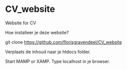 # CV_website
Website for CV

Hoe installeer je deze website?

git clone https://github.com/florisgravendeel/CV_website

Verplaats de inhoud naar je htdocs folder.

Start MAMP or XAMP.
Type localhost in je browser.
